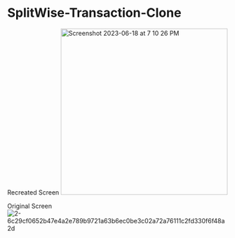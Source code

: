 # SplitWise-Transaction-Clone

Recreated Screen
<img width="380" alt="Screenshot 2023-06-18 at 7 10 26 PM" src="https://github.com/sachin3618/SplitWise-Transaction-Clone/assets/83819683/d31b4ff7-8a29-4913-8832-38bf194ae85f">




Original Screen
![2-6c29cf0652b47e4a2e789b9721a63b6ec0be3c02a72a76111c2fd330f6f48a2d](https://github.com/sachin3618/SplitWise-Transaction-Clone/assets/83819683/797847ba-bc3f-4ee9-9aed-0e97e42f5124)
